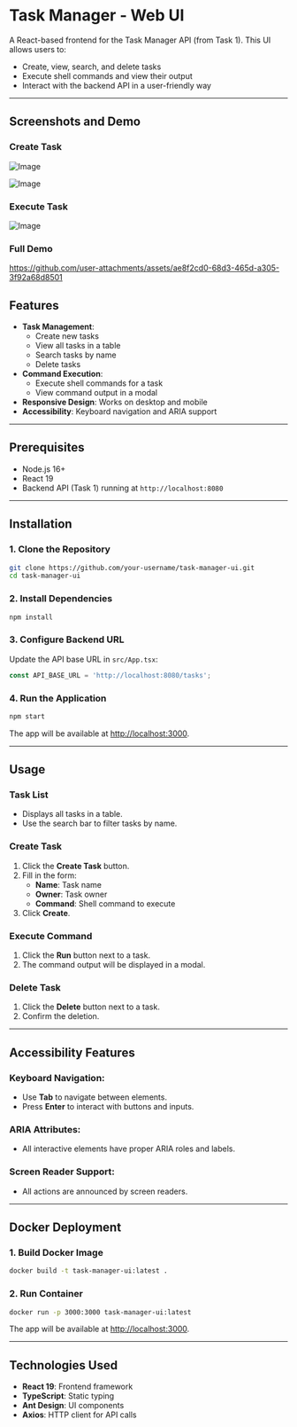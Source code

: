 # Task Manager - Web UI

A React-based frontend for the Task Manager API (from Task 1). This UI allows users to:
- Create, view, search, and delete tasks
- Execute shell commands and view their output
- Interact with the backend API in a user-friendly way

---

## Screenshots and Demo

### Create Task

![Image](https://github.com/user-attachments/assets/6e7936eb-e472-4a1b-92ac-0593c4f6c7df)

![Image](https://github.com/user-attachments/assets/b4134a78-00d3-47f2-9593-69dc803690af)

### Execute Task

![Image](https://github.com/user-attachments/assets/f1c9249a-25e8-4adb-96fa-df3c3e116fd5)

### Full Demo

https://github.com/user-attachments/assets/ae8f2cd0-68d3-465d-a305-3f92a68d8501


## Features
- **Task Management**:
  - Create new tasks
  - View all tasks in a table
  - Search tasks by name
  - Delete tasks
- **Command Execution**:
  - Execute shell commands for a task
  - View command output in a modal
- **Responsive Design**: Works on desktop and mobile
- **Accessibility**: Keyboard navigation and ARIA support

---

## Prerequisites
- Node.js 16+
- React 19
- Backend API (Task 1) running at `http://localhost:8080`

---

## Installation

### 1. Clone the Repository
```bash
git clone https://github.com/your-username/task-manager-ui.git
cd task-manager-ui
```

### 2. Install Dependencies
```bash
npm install
```

### 3. Configure Backend URL
Update the API base URL in `src/App.tsx`:
```typescript
const API_BASE_URL = 'http://localhost:8080/tasks';
```

### 4. Run the Application
```bash
npm start
```
The app will be available at [http://localhost:3000](http://localhost:3000).

---

## Usage

### Task List
- Displays all tasks in a table.
- Use the search bar to filter tasks by name.

### Create Task
1. Click the **Create Task** button.
2. Fill in the form:
   - **Name**: Task name
   - **Owner**: Task owner
   - **Command**: Shell command to execute
3. Click **Create**.

### Execute Command
1. Click the **Run** button next to a task.
2. The command output will be displayed in a modal.

### Delete Task
1. Click the **Delete** button next to a task.
2. Confirm the deletion.

---

## Accessibility Features
### Keyboard Navigation:
- Use **Tab** to navigate between elements.
- Press **Enter** to interact with buttons and inputs.

### ARIA Attributes:
- All interactive elements have proper ARIA roles and labels.

### Screen Reader Support:
- All actions are announced by screen readers.

---

## Docker Deployment

### 1. Build Docker Image
```bash
docker build -t task-manager-ui:latest .
```

### 2. Run Container
```bash
docker run -p 3000:3000 task-manager-ui:latest
```

The app will be available at [http://localhost:3000](http://localhost:3000).

---

## Technologies Used
- **React 19**: Frontend framework
- **TypeScript**: Static typing
- **Ant Design**: UI components
- **Axios**: HTTP client for API calls

